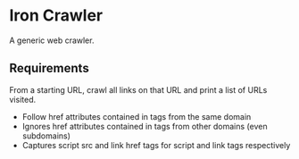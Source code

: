 # Iron Crawler

A generic web crawler.

## Requirements

From a starting URL, crawl all links on that URL and print a list of URLs visited.

- Follow href attributes contained in tags from the same domain
- Ignores href attributes contained in tags from other domains (even subdomains)
- Captures script src and link href tags for script and link tags respectively

